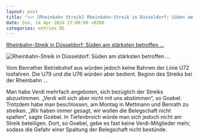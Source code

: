 ```yaml
---
layout: post
title: "🔥🔥 [Rheinbahn Streik] Rheinbahn-Streik in Düsseldorf: Süden am stärksten betroffen ..."
date: Sun, 14 Apr 2024 17:00:00 +0200
categories: entries DE
---
```

[Rheinbahn-Streik in Düsseldorf: Süden am stärksten betroffen ...](https://rp-online.de/nrw/staedte/duesseldorf/verkehr/rheinbahn-streik-in-duesseldorf-sueden-am-staerksten-betroffen-welche-linien-ausfallen_aid-110657313)

![Rheinbahn-Streik in Düsseldorf: Süden am stärksten betroffen ...](https://rp-online.de/imgs/32/1/9/8/8/2/1/2/4/1/tok_97771382d7cd6f2577154833e0e564a8/w1200_h630_x1500_y1000_DPA_bfunk_dpa_5FACE8001B199770-dc22f0f5e838f371.jpg)

Vom Benrather Betriebshof aus würden jedoch keine Bahnen der Linie U72 losfahren. Die U79 und die U76 würden aber bedient. Beginn des Streiks bei der Rheinbahn ...

Man habe Verdi mehrfach angeboten, sich bezüglich der Streiks abzustimmen. „Verdi will sich aber nicht mit uns abstimmen“, so Goebel. Trotzdem habe man beschlossen, am Montag in Mettmann und Benrath zu streiken. „Wir haben immer gesagt, wir wollen die Belegschaft nicht spalten“, sagte Goebel. In Tiefenbroich würde man sich jedoch nicht am Streik beteiligen. Dort, so Goebel, gebe es fast keine Verdi-Mitglieder mehr, sodass die Gefahr einer Spaltung der Belegschaft nicht bestünde.

